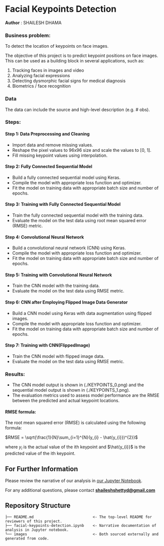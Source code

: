 # Facial Keypoints Detection

**Author** : SHAILESH DHAMA

### Business problem:
To detect the location of keypoints on face images.

The objective of this project is to predict keypoint positions on face images. This can be used as a building block in several applications, such as:

1. Tracking faces in images and video
2. Analyzing facial expressions
3. Detecting dysmorphic facial signs for medical diagnosis
4. Biometrics / face recognition

### Data
The data can include the source and high-level description (e.g. # obs).

### Steps:

#### Step 1: Data Preprocessing and Cleaning
- Import data and remove missing values.
- Reshape the pixel values to 96x96 size and scale the values to [0, 1].
- Fill missing keypoint values using interpolation.

#### Step 2: Fully Connected Sequential Model
- Build a fully connected sequential model using Keras.
- Compile the model with appropriate loss function and optimizer.
- Fit the model on training data with appropriate batch size and number of epochs.

#### Step 3: Training with Fully Connected Sequential Model
- Train the fully connected sequential model with the training data.
- Evaluate the model on the test data using root mean squared error (RMSE) metric.

#### Step 4: Convolutional Neural Network
- Build a convolutional neural network (CNN) using Keras.
- Compile the model with appropriate loss function and optimizer.
- Fit the model on training data with appropriate batch size and number of epochs.

#### Step 5: Training with Convolutional Neural Network
- Train the CNN model with the training data.
- Evaluate the model on the test data using RMSE metric.

#### Step 6: CNN after Employing Flipped Image Data Generator
- Build a CNN model using Keras with data augmentation using flipped images.
- Compile the model with appropriate loss function and optimizer.
- Fit the model on training data with appropriate batch size and number of epochs.

#### Step 7: Training with CNN(FlippedImage)
- Train the CNN model with flipped image data.
- Evaluate the model on the test data using RMSE metric.

### Results:
- The CNN model output is shown in (./KEYPOINTS_0.png) and the sequential model output is shown in (./KEYPOINTS_1.png).
- The evaluation metrics used to assess model performance are the RMSE between the predicted and actual keypoint locations.

#### RMSE formula:
The root mean squared error (RMSE) is calculated using the following formula:

$RMSE = \sqrt{\frac{1}{N}\sum_{i=1}^{N}(y_{i} - \hat{y_{i}})^{2}}$

where $y_{i}$ is the actual value of the ith keypoint and $\hat{y_{i}}$ is the predicted value of the ith keypoint.

## For Further Information

Please review the narrative of our analysis in [our Jupyter Notebook](./facial-keypoints-detection.ipynb).

For any additional questions, please contact **shaileshshettyd@gmail.com**

## Repository Structure

```
├── README.md                           <- The top-level README for reviewers of this project.
├── facial-keypoints-detection.ipynb    <- Narrative documentation of analysis in Jupyter notebook.
└── images                              <- Both sourced externally and generated from code.
```
